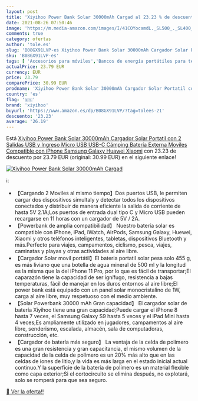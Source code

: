 ```yaml
---
layout: post
title: 'Xiyihoo Power Bank Solar 30000mAh Cargad al 23.23 % de descuento'
date: 2021-08-26 07:50:46
image: 'https://m.media-amazon.com/images/I/41COYocamdL._SL500_._SL400_.jpg'
comments: true
category: ofertas
author: 'tole.es'
slug: 'B08GX91LVP-es Xiyihoo Power Bank Solar 30000mAh Cargador Solar Portatil...'
sku: 'B08GX91LVP-es'
tags: [ 'Accesorios para móviles','Bancos de energía portátiles para teléfonos móviles','Cargadores para móviles','Comunicación móvil y accesorios','Electrónica','iphone','xiyihoo', ]
actualPrice: 23.79 EUR
currency: EUR
price: 23.79
comparePrice: 30.99 EUR
prodname: 'Xiyihoo Power Bank Solar 30000mAh Cargador Solar Portatil con 2 Salidas USB y Ingreso Micro USB USB-C Cámping Batería Externa Moviles Compatible con iPhone  Samsung Galaxy  Huawei  Xiaomi'
country: 'es'
flag: '🇪🇸'
brand: 'xiyihoo'
buyurl: 'https://www.amazon.es/dp/B08GX91LVP/?tag=tolees-21'
descuento: '23.23'
average: '26.19'
---
```


Está [Xiyihoo Power Bank Solar 30000mAh Cargador Solar Portatil con 2 Salidas USB y Ingreso Micro USB USB-C Cámping Batería Externa Moviles Compatible con iPhone  Samsung Galaxy  Huawei  Xiaomi](https://www.amazon.es/dp/B08GX91LVP/?tag=tolees-21) con 23.23 de descuento por 23.79 EUR (original: 30.99 EUR) en el siguiente enlace!

[![Xiyihoo Power Bank Solar 30000mAh Cargad](https://m.media-amazon.com/images/I/41COYocamdL._SL500_._SL400_.jpg)](https://www.amazon.es/dp/B08GX91LVP/?tag=tolees-21)

ℹ️:

- 【Cargando 2 Moviles al mismo tiempo】Dos puertos USB, le permiten cargar dos dispositivos simultaly y detectar todos los dispositivos conectados y distribuir de manera eficiente la salida de corriente de hasta 5V 2.1A;Los puertos de entrada dual tipo C y Micro USB pueden recargarse en 11 horas con un cargador de 5V / 2A.
- 【Powerbank de amplia compatibilidad】 Nuestro batería solar es compatible con iPhone, iPad, iWatch, AirPods, Samsung Galaxy, Huewei, Xiaomi y otros teléfonos inteligentes, tabletas, dispositivos Bluetooth y más.Perfecto para viajes, campamentos, ciclismo, pesca, viajes, caminatas y playas y otras actividades al aire libre.
- 【Cargador Solar movil portátil】El bateria portatil solar pesa solo 455 g, es más liviano que una botella de agua mineral de 500 ml y la longitud es la misma que la del iPhone 11 Pro, por lo que es fácil de transportar;El caparazón tiene la capacidad de ser ignífugo, resistencia a bajas temperaturas, fácil de manejar en los duros entornos al aire libre;El power bank está equipado con un panel solar monocristalino de 1W, carga al aire libre, muy respetuoso con el medio ambiente.
- 【Solar Powerbank 30000 mAh Gran capacidad】 El cargador solar de batería Xiyihoo tiene una gran capacidad;Puede cargar el iPhone 8 hasta 7 veces, el Samsung Galaxy S9 hasta 5 veces y el iPad Mini hasta 4 veces;Es ampliamente utilizado en jugadores, campamentos al aire libre, senderismo, escalada, almacén, sala de computadoras, construcción, etc.
- 【Cargador de batería más seguro】 La ventaja de la celda de polímero es una gran resistencia y gran capacitancia, el mismo volumen de la capacidad de la celda de polímero es un 20% más alto que en las celdas de iones de litio,y la vida es más larga en el estado inicial actual continuo.Y la superficie de la batería de polímero es un material flexible como capa exterior;Si el cortocircuito se elimina después, no explotará, solo se romperá para que sea seguro.

[🛒 Ver la oferta!!](https://www.amazon.es/dp/B08GX91LVP/?tag=tolees-21)
